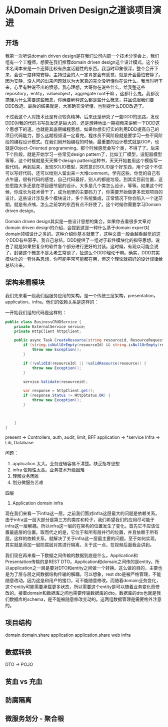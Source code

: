 # 从Domain Driven Design之道谈项目演进
## 开场
我第一次听说domain driven design是在我们公司内部一个技术分享会上，我们组有一个工程师，想要在我们推荐domain driven design这个设计模式。这个技术名词本来是一个还算比较有热度话题性的东西。我当时印象很深，整个会开下来，会议一度非常安静。主持过会的人一定肯定会有感觉，就是开会最怕安静了。因为安静，没人问的出来问题就以为大家真的完全没听懂你在说什么。我当时听下来，心里有种说不出的愤怒。我心理想，大哥你在说些什么，给我整这些repository，entity，valueobject，aggregate root干嘛 ，这都什么鬼。我都没搞懂为什么需要这些概念，你确要解释这么都是些什么概念，并且说服我们要DDD改造。最后的结果就是，大家确实没听懂，也别提什么DDD改造了。

不过我这个人对技术还是有点较真精神，后来还是研究了一些DDD的思路，发现DDD对我的代码书写启发还是巨大的，还是想特地出一期视频来讲解一下DDD这个思想下的道。也就是其底层编程思想。如果你想实打实的利用DDD提高自己的项目代码能力，那么这期视频请一定看完。程序员不同阶段就是要学习一些不同阶段的编程设计模式。在我们刚开始编程的时候，最重要的设计模式就是OOP，也就是Object-Oriented programming。那个时候感觉会写个类，不得了了。后来下个阶段，就是开始学习一些常见design pattern了，比如工厂模型，设配器模型等等，这个时候就是天天捧个design pattern这种书，天天开始套用这个模版写一些代码。再到后来，发现SOLID模型，突然意识SOLID是个好东西，用个这个不仅可以写好代码，还可以给别人留出来一大堆comment。学完这些，你觉的自己有点牛逼，很有代码的感觉，自己代码最好，别人的都是垃圾。到其实目前位置，这些思路大多还是在项目细节层的设计。大多是几个类怎么设计，等等。如果这个时候，你成长为技术骨干了，成为组里的主要码力了，你需要开始做更多宏观项目的设计。这些设计涉及多个模块设计，多个系统集成，正常情况下你会陷入一个迷茫期。就是有点咦，怎么之前学的东西有点不好使了。这个时候你需要学习Domain driven design。

Domain driven design其实是一些设计思想的集合。如果你去看很多文章对domain driven design的介绍，会提到这是一种什么基于domain expert对domain领域设计之类的。这种介绍你基本就晕了，这种文章一般会越看越觉的这个DDD有些邪乎。我自己总结，DDD提供了一组对于软件模块化的指导思想。说白了就是如果把复杂的软件各个部分进行更好的封装。这时候，有观众可能会说了，封装这个概念不是太老生常谈了，扯这么个DDD理论干嘛。确实，DDD其实模块化的一套体系思想，你可能平常可能都在用，但这个理论就把好的设计规律给总结出来。

## 架构来看模块
我们先来看一段我们组服务应用的架构。是一个传统三层架构，presentation，application，infra。他们的依赖关系是这样的：

一开始我们组的代码是这样的：

```C#
public class BusinessCRUDService {
    private ExternalService service;
    private HttpClient httpClient;

    public async Task CreateResource(string resourceid, ResourceRequest request ) {
        if (string.isNullOrEmpty(resourceId) && string.isNullOrEmpty(requestBody)) {
            throw new Exception();
        }

        if (!validId(resourceId) || !validResource(resource)) {
            throw new Exception();
        }

        service.Validate(resourceid);

        var response = httpClient.get();
        if (response.Status != HttpStatus.OK) {
            throw new Exception();
        }

        

    }
}
```
present -> Controllers, auth, audit, limit, BFF
application -> *service
Infra -> Lib, Database

问题：

1. application 太大。业务逻辑容易不清楚。缺乏指导思想
2. infra 依赖性太高。业务技术升级困难
3. 理解业务困难
4. 划分微服务苦难

四层
1. Application
domain infra

现在我们来看一下infra这一层。之前我们面对infra这层最大的问题是依赖关系。由于infra这一层大部分是第三方的类库和轮子，我们希望我们的应用尽可能于infra这一层解耦。所以infra这一层的在架构的位置发生了变化。首先它不应该位置最底层的位置。取而代之的是，它位于和所有层并行的位置，并且依赖于所有层。这样的依赖关系，就解决了关于infra这一层最主要的问题。至于如何实现，其实就是添加一层防腐层对其进行隔离，关于这一点，在视频后面我会讲到。

我们现在再来看一下数据之间传输的数据到底是什么。Application和Presentation传输的是REST DTO。Application和domain之间传的是entity。所以application之一层是要对DTO和entity之间做一个转换。这么做的目的，主要也是为了层与层之间数据结构传输的解耦。可以想象，rest dto是被严格管理，不能随意改动。因为这是和用户的接口，可不能随意修改。而随着domain业务变化，这个entity可能需要承载更多状态，所以需要这个entity是可以随着业务变化而修改的。接着domain和数据库之间也需要传输数据库的dto。数据库的dto也就是我们数据库的schema，是不能被随意修改变动的。这两组数据管理是需要格外注意的。

## 项目结构
domain 
domain.share
application
application.share
web
infra

## 数据转换
DTO -> POJO

## 贫血 vs 充血


## 防腐隔离


## 微服务划分 - 聚合根